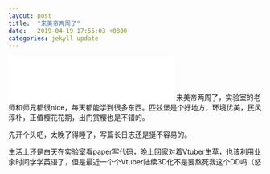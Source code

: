 ```yaml
---
layout: post
title:  "来美帝两周了"
date:   2019-04-19 17:55:03 +0800
categories: jekyll update
---
```

<!-- CloudMusic -->
<iframe frameborder="no" border="0" marginwidth="0" marginheight="0" width="330" height="86" src="//music.163.com/outchain/player?type=2&id=22821100&auto=1&height=66"></iframe>
来美帝两周了，实验室的老师和师兄都很nice，每天都能学到很多东西。匹兹堡是个好地方，环境优美，民风淳朴，正值樱花花期，出门赏樱也是不错的。

先开个头吧，太晚了得睡了，写篇长日志还是挺不容易的。

生活上还是白天在实验室看paper写代码，晚上回家对着Vtuber生草，也该利用业余时间学学英语了，但是最近一个个Vtuber陆续3D化不是要熬死我这个DD吗（怒



